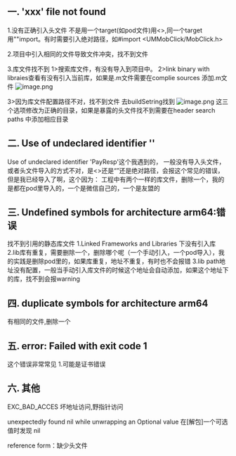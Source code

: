  ## 一.  'xxx' file not found
1.没有正确引入头文件
不是用一个target(如pod文件)用<>,同一个target用""import。有时需要引入绝对路径，如#import <UMMobClick/MobClick.h>


2.项目中引入相同的文件导致文件冲突，找不到文件

3.库文件找不到
1>搜索库文件，有没有导入到项目中。
2>link binary with libraies查看有没有引入当前库，如果是.m文件需要在complie sources 添加.m文件
![image.png](https://upload-images.jianshu.io/upload_images/1737720-46b00c9d69591984.png?imageMogr2/auto-orient/strip%7CimageView2/2/w/1240)

3>因为库文件配置路径不对，找不到文件
去buildSetring找到
![image.png](https://upload-images.jianshu.io/upload_images/1737720-dae1442f94db7e35.png?imageMogr2/auto-orient/strip%7CimageView2/2/w/1240)
这三个选项修改为正确的目录，如果是暴露的头文件找不到需要在header search paths 中添加相应目录


## 二. Use of undeclared identifier ''

Use of undeclared identifier 'PayResp'这个我遇到的，
一般没有导入头文件，或者头文件导入的方式不对，是<>还是“”还是绝对路径，会报这个常见的错误，但是我已经导入了啊，这个因为：
工程中有两个一样的库文件，删除一个，我的是都在pod里导入的，一个是微信自己的，一个是友盟的

## 三. Undefined symbols for architecture arm64:错误

找不到引用的静态库文件
1.Linked Frameworks and Libraries 下没有引入库
2.lib库有重复，需要删除一个，删除哪个呢（一个手动引入，一个pod导入），我的实践是删除pod里的，如果库重复，地址不重复，有时也不会报错
3.lib path地址没有配置，一般当手动引入库文件的时候这个地址会自动添加，如果这个地址下的库，找不到会报warning

## 四. duplicate symbols for architecture arm64
有相同的文件,删除一个

## 五. error: Failed with exit code 1
这个错误非常常见
1.可能是证书错误

## 六. 其他
EXC_BAD_ACCES 坏地址访问,野指针访问

unexpectedly found nil while unwrapping an Optional value
在[解包]一个可选值时发现 nil

reference form：缺少头文件